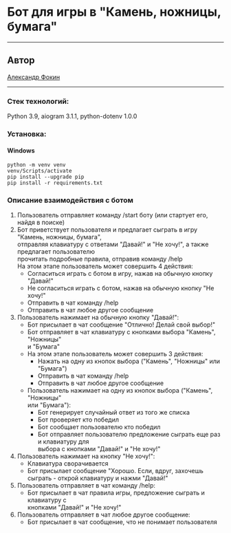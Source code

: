 #  Бот для игры в "Камень, ножницы, бумага"  

---------------
## Автор  
[Александр Фокин](https://github.com/Wegnagun)

--------------- 
### Стек технологий:  
Python 3.9, aiogram 3.1.1, python-dotenv 1.0.0  

### Установка: 
#### Windows
`python -m venv venv `  
`venv/Scripts/activate `  
`pip install --upgrade pip `  
`pip install -r requirements.txt `  

### Описание взаимодействия с ботом

   1. Пользователь отправляет команду /start боту (или стартует его, найдя в поиске)
   2. Бот приветствует пользователя и предлагает сыграть в игру "Камень, ножницы, бумага",  
отправляя клавиатуру с ответами "Давай!" и "Не хочу!", а также предлагает пользователю  
прочитать подробные правила, отправив команду /help  
    На этом этапе пользователь может совершить 4 действия:  
        + Согласиться играть с ботом в игру, нажав на обычную кнопку "Давай!"
        + Не согласиться играть с ботом, нажав на обычную кнопку "Не хочу!"
        + Отправить в чат команду /help
        + Отправить в чат любое другое сообщение  
   3. Пользователь нажимает на обычную кнопку "Давай!":
        + Бот присылает в чат сообщение "Отлично! Делай свой выбор!"
        + Бот отправляет в чат клавиатуру с кнопками выбора "Камень", "Ножницы"  
      и "Бумага"
        + На этом этапе пользователь может совершить 3 действия:
            - Нажать на одну из кнопок выбора ("Камень", "Ножницы" или "Бумага")
            - Отправить в чат команду /help
            - Отправить в чат любое другое сообщение
        + Пользователь нажимает на одну из кнопок выбора ("Камень", "Ножницы"  
      или "Бумага"):
            - Бот генерирует случайный ответ из того же списка
            - Бот проверяет кто победил 
            - Бот сообщает пользователю кто победил
            - Бот отправляет пользователю предложение сыграть еще раз и клавиатуру для  
          выбора с кнопками "Давай!" и "Не хочу!"
   4. Пользователь нажимает на кнопку "Не хочу!":
        - Клавиатура сворачивается
        - Бот присылает сообщение "Хорошо. Если, вдруг, захочешь сыграть - открой 
      клавиатуру и нажми "Давай!"
   5. Пользователь отправляет в чат команду /help:
        - Бот присылает в чат правила игры, предложение сыграть и клавиатуру с  
      кнопками "Давай!" и "Не хочу!"
   6. Пользователь отправляет в чат любое другое сообщение:
        - Бот присылает в чат сообщение, что не понимает пользователя
